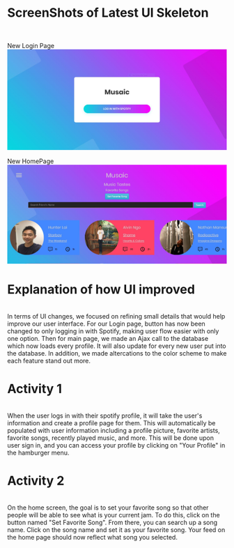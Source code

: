 <h1>ScreenShots of Latest UI Skeleton</h1> </br>

New Login Page</br>
![Login Screenshot](https://github.com/AlvinNgo123/musaic/blob/master/images/m5images/NewLogin.JPG)

New HomePage</br>
![HomePage Screenshot](https://github.com/AlvinNgo123/musaic/blob/master/images/m5images/MainPage.JPG)

<h1>Explanation of how UI improved</h1></br>
In terms of UI changes, we focused on refining small details that would help improve our user interface. For our Login page, button has now been changed to only logging in with Spotify, making user flow easier with only one option. Then for main page, we made an Ajax call to the database which now loads every profile. It will also update for every new user put into the database. In addition, we made altercations to the color scheme to make each feature stand out more.

<h1>Activity 1</h1></br>
When the user logs in with their spotify profile, it will take the user's information and create a profile page for them.  This will automatically be populated with user information including a profile picture, favorite artists, favorite songs, recently played music, and more.  This will be done upon user sign in, and you can access your profile by clicking on "Your Profile" in the hamburger menu.

<h1>Activity 2</h1></br>
On the home screen, the goal is to set your favorite song so that other people will be able to see what is your current jam. To do this, click on the button named "Set Favorite Song". From there, you can search up a song name. Click on the song name and set it as your favorite song. Your feed on the home page should now reflect what song you selected.

